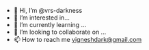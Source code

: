 - 👋 Hi, I’m @vrs-darkness
- 👀 I’m interested in...
- 🌱 I’m currently learning ...
- 💞️ I’m looking to collaborate on ...
- 📫 How to reach me vigneshdark@gmail.com

<!---
vrs-darkness/vrs-darkness is a ✨ special ✨ repository because its `README.md` (this file) appears on your GitHub profile.
You can click the Preview link to take a look at your changes.
--->
